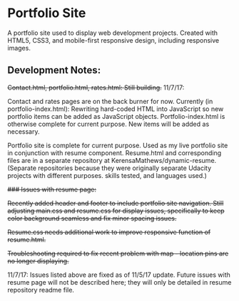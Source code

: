 # Portfolio Site

A portfolio site used to display web development projects. Created with HTML5, CSS3, and mobile-first responsive design, including responsive images.

## Development Notes:

~~Contact.html, portfolio.html, rates.html: Still building.~~ 
11/7/17: 

Contact and rates pages are on the back burner for now. 
Currently (in portfolio-index.html): Rewriting hard-coded HTML into JavaScript so new portfolio items can be added as JavaScript objects. Portfolio-index.html is otherwise complete for current purpose. New items will be added as necessary.

Portfolio site is complete for current purpose. Used as my live portfolio site in conjunction with resume component. Resume.html and corresponding files are in a separate repository at KerensaMathews/dynamic-resume. (Separate repositories because they were originally separate Udacity projects with different purposes. skills tested, and languages used.)

~~### Issues with resume page:~~

~~Recently added header and footer to include portfolio site navigation. Still adjusting main.css and resume.css for display issues, specifically to keep color background seamless and fix minor spacing issues.~~

~~Resume.css needs additional work to improve responsive function of resume.html.~~

~~Troubleshooting required to fix recent problem with map - location pins are no longer displaying.~~

11/7/17: Issues listed above are fixed as of 11/5/17 update. Future issues with resume page will not be described here; they will only be detailed in resume repository readme file. 
